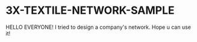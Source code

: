 # 3X-TEXTILE-NETWORK-SAMPLE
HELLO EVERYONE!
I tried to design a company's network. Hope u can use it!
